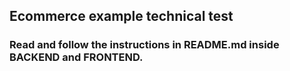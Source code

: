 ## Ecommerce example technical test

### Read and follow the instructions in README.md inside BACKEND and FRONTEND.
